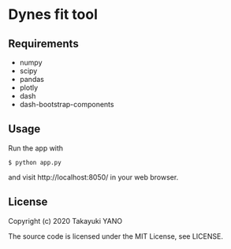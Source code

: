 Dynes fit tool
==============

## Requirements
- numpy
- scipy
- pandas
- plotly
- dash
- dash-bootstrap-components

## Usage
Run the app with
```
$ python app.py
```
and visit http://localhost:8050/ in your web browser.

## License
Copyright (c) 2020 Takayuki YANO

The source code is licensed under the MIT License, see LICENSE.